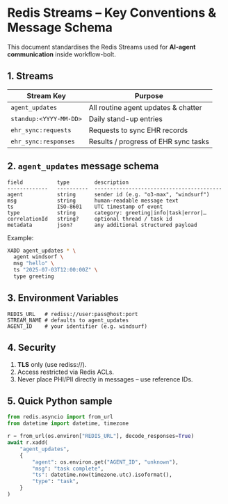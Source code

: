 # Redis Streams – Key Conventions & Message Schema

This document standardises the Redis Streams used for **AI-agent communication** inside workflow-bolt.

## 1. Streams

| Stream Key           | Purpose                                |
|----------------------|----------------------------------------|
| `agent_updates`      | All routine agent updates & chatter    |
| `standup:<YYYY-MM-DD>` | Daily stand-up entries                |
| `ehr_sync:requests`  | Requests to sync EHR records           |
| `ehr_sync:responses` | Results / progress of EHR sync tasks   |

## 2. `agent_updates` message schema

```
field           type        description
-------------   ----------  -----------------------------------------
agent           string      sender id (e.g. "o3-max", "windsurf")
msg             string      human-readable message text
ts              ISO-8601    UTC timestamp of event
type            string      category: greeting|info|task|error|…
correlationId   string?     optional thread / task id
metadata        json?       any additional structured payload
```

Example:

```bash
XADD agent_updates * \
  agent windsorf \
  msg "hello" \
  ts "2025-07-03T12:00:00Z" \
  type greeting
```

## 3. Environment Variables

```
REDIS_URL   # rediss://user:pass@host:port
STREAM_NAME # defaults to agent_updates
AGENT_ID    # your identifier (e.g. windsurf)
```

## 4. Security

1. **TLS** only (use rediss://).
2. Access restricted via Redis ACLs.
3. Never place PHI/PII directly in messages – use reference IDs.

## 5. Quick Python sample

```python
from redis.asyncio import from_url
from datetime import datetime, timezone

r = from_url(os.environ["REDIS_URL"], decode_responses=True)
await r.xadd(
    "agent_updates",
    {
        "agent": os.environ.get("AGENT_ID", "unknown"),
        "msg": "task complete",
        "ts": datetime.now(timezone.utc).isoformat(),
        "type": "task",
    }
)
``` 